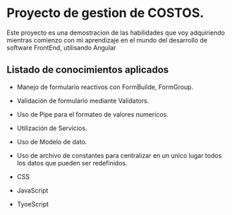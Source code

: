 # Proyecto de gestion de COSTOS.

Este proyecto es una demostracion de las habilidades que voy adquiriendo mientras comienzo con mi aprendizaje en el mundo del desarrollo de software FrontEnd,
utilisando Angular

## Listado de conocimientos aplicados

- Manejo de formulario reactivos con FormBuilde, FormGroup.

- Validación de formulario mediante Validators.

- Uso de Pipe para el formateo de valores numericos.

- Utilización de Servicios.

- Uso de Modelo de dato.

- Uso de archivo de constantes para centralizar en un unico lugar todos los datos que pueden ser redefinidos.

- CSS

- JavaScript

- TyoeScript
